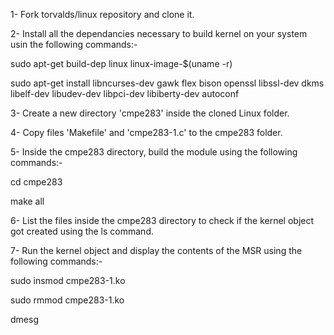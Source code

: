 1- Fork torvalds/linux repository and clone it.

2- Install all the dependancies necessary to build kernel on your system usin the following commands:-

sudo apt-get build-dep linux linux-image-$(uname -r)

sudo apt-get install libncurses-dev gawk flex bison openssl libssl-dev dkms libelf-dev libudev-dev libpci-dev libiberty-dev autoconf

3- Create a new directory 'cmpe283' inside the cloned Linux folder.

4- Copy files 'Makefile' and 'cmpe283-1.c' to the cmpe283 folder.

5- Inside the cmpe283 directory, build the module using the following commands:-

cd cmpe283

make all

6- List the files inside the cmpe283 directory to check if the kernel object got created using the ls command.

7- Run the kernel object and display the contents of the MSR using the following commands:-

sudo insmod cmpe283-1.ko

sudo rmmod cmpe283-1.ko

dmesg
